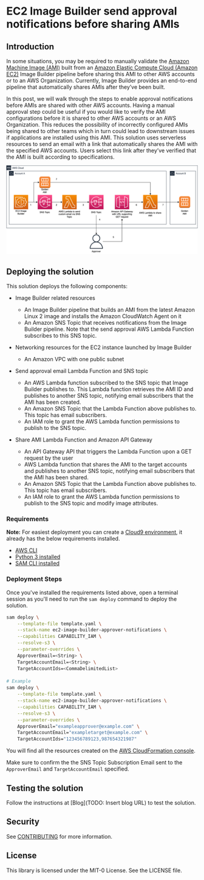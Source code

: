 # EC2 Image Builder send approval notifications before sharing AMIs

## Introduction

In some situations, you may be required to manually validate the [Amazon Machine Image (AMI)](https://docs.aws.amazon.com/AWSEC2/latest/UserGuide/AMIs.html) built from an [Amazon Elastic Compute Cloud (Amazon EC2)](https://aws.amazon.com/ec2/) Image Builder pipeline before sharing this AMI to other AWS accounts or to an AWS Organization. Currently, Image Builder provides an end-to-end pipeline that automatically shares AMIs after they’ve been built.

In this post, we will walk through the steps to enable approval notifications before AMIs are shared with other AWS accounts. Having a manual approval step could be useful if you would like to verify the AMI configurations before it is shared to other AWS accounts or an AWS Organization. This reduces the possibility of incorrectly configured AMIs being shared to other teams which in turn could lead to downstream issues if applications are installed using this AMI. This solution uses serverless resources to send an email with a link that automatically shares the AMI with the specified AWS accounts. Users select this link after they’ve verified that the AMI is built according to specifications.

![Architecture](./images/figure1-architecture-diagram.png)

## Deploying the solution

This solution deploys the following components:

* Image Builder related resources

  * An Image Builder pipeline that builds an AMI from the latest Amazon Linux 2 image and installs the Amazon CloudWatch Agent on it
  * An Amazon SNS Topic that receives notifications from the Image Builder pipeline. Note that the send approval AWS Lambda Function subscribes to this SNS topic.

* Networking resources for the EC2 instance launched by Image Builder

  * An Amazon VPC with one public subnet

* Send approval email Lambda Function and SNS topic

  * An AWS Lambda function subscribed to the SNS topic that Image Builder publishes to. This Lambda function retrieves the AMI ID and publishes to another SNS topic, notifying email subscribers that the AMI has been created.
  * An Amazon SNS Topic that the Lambda Function above publishes to. This topic has email subscribers.
  * An IAM role to grant the AWS Lambda function permissions to publish to the SNS topic.

* Share AMI Lambda Function and Amazon API Gateway

  * An API Gateway API that triggers the Lambda Function upon a GET request by the user
  * AWS Lambda function that shares the AMI to the target accounts and publishes to another SNS topic, notifying email subscribers that the AMI has been shared.
  * An Amazon SNS Topic that the Lambda Function above publishes to. This topic has email subscribers.
  * An IAM role to grant the AWS Lambda function permissions to publish to the SNS topic and modify image attributes.

### Requirements

**Note:** For easiest deployment you can create a [Cloud9 environment](https://docs.aws.amazon.com/cloud9/latest/user-guide/create-environment.html), it already has the below requirements installed.

* [AWS CLI](https://docs.aws.amazon.com/cli/latest/userguide/install-cliv2.html)
* [Python 3 installed](https://www.python.org/downloads/)
* [SAM CLI installed](https://docs.aws.amazon.com/serverless-application-model/latest/developerguide/serverless-sam-cli-install.html)

### Deployment Steps

Once you've installed the requirements listed above, open a terminal session as you'll need to run the `sam deploy` command to deploy the solution.

```bash
sam deploy \
    --template-file template.yaml \
    --stack-name ec2-image-builder-approver-notifications \
    --capabilities CAPABILITY_IAM \
    --resolve-s3 \
    --parameter-overrides \
    ApproverEmail=<String> \
    TargetAccountEmail=<String> \
    TargetAccountIds=<CommaDelimitedList>

# Example
sam deploy \
    --template-file template.yaml \
    --stack-name ec2-image-builder-approver-notifications \
    --capabilities CAPABILITY_IAM \
    --resolve-s3 \
    --parameter-overrides \
    ApproverEmail="exampleapprover@example.com" \
    TargetAccountEmail="exampletarget@example.com" \
    TargetAccountIds="123456789123,987654321987"
```

You will find all the resources created on the [AWS CloudFormation console](https://console.aws.amazon.com/cloudformation/home?#/stacks/).

Make sure to confirm the the SNS Topic Subscription Email sent to the `ApproverEmail` and `TargetAccountEmail` specified.

## Testing the solution

Follow the instructions at [Blog](TODO: Insert blog URL) to test the solution.

## Security

See [CONTRIBUTING](CONTRIBUTING.md#security-issue-notifications) for more information.

## License

This library is licensed under the MIT-0 License. See the LICENSE file.


